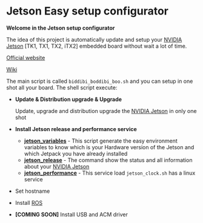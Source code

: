 # Jetson Easy setup configurator
**Welcome in the Jetson setup configurator**

The idea of this project is automatically update and setup your [NVIDIA Jetson][NVIDIA Jetson] [TK1, TX1, TX2, iTX2] embedded board without wait a lot of time.

[Official website](http://rnext.it/project/jetson-easy/)

[Wiki](https://github.com/rbonghi/jetson_easy/wiki)

The main script is called `biddibi_boddibi_boo.sh` and you can setup in one shot all your board. The shell script execute:

* **Update & Distribution upgrade & Upgrade**
  
  Update, upgrade and distribution upgrade the [NVIDIA Jetson][NVIDIA Jetson] in only one shot

* **Install Jetson release and performance service**
  * [**jetson_variables**](https://github.com/rbonghi/jetson_easy/wiki/jetson_variables) - This script generate the easy environment variables to know which is your Hardware version of the Jetson and which Jetpack you have already installed
  * [**jetson_release**](https://github.com/rbonghi/jetson_easy/wiki/jetson_release) - The command show the status and all information about your [NVIDIA Jetson][NVIDIA Jetson]
  * [**jetson_performance**](https://github.com/rbonghi/jetson_easy/wiki/jetson_performance) - This service load `jetson_clock.sh` has a linux service
* Set hostname
* Install [ROS][ROS]
* **[COMING SOON]** Install USB and ACM driver

[NVIDIA]: https://www.nvidia.com/
[NVIDIA Jetson]: http://www.nvidia.com/object/embedded-systems-dev-kits-modules.html
[ROS]: http://www.ros.org/
